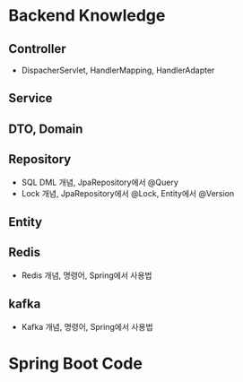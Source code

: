 # Backend Knowledge

## Controller
- DispacherServlet, HandlerMapping, HandlerAdapter

## Service


## DTO, Domain

## Repository
- SQL DML 개념, JpaRepository에서 @Query
- Lock 개념, JpaRepository에서 @Lock, Entity에서 @Version

## Entity


## Redis
- Redis 개념, 명령어, Spring에서 사용법

## kafka
- Kafka 개념, 명령어, Spring에서 사용법

# Spring Boot Code 